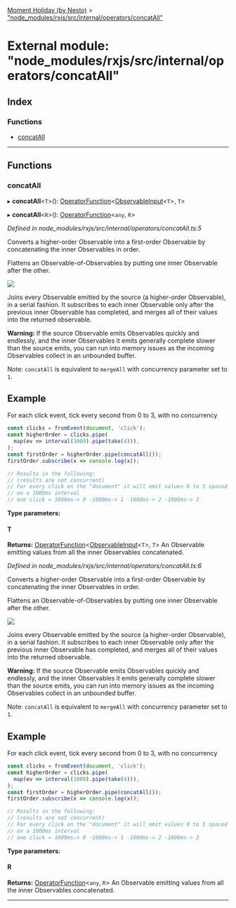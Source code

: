 [Moment Holiday (by Nesto)](../README.md) > ["node_modules/rxjs/src/internal/operators/concatAll"](../modules/_node_modules_rxjs_src_internal_operators_concatall_.md)

# External module: "node_modules/rxjs/src/internal/operators/concatAll"

## Index

### Functions

* [concatAll](_node_modules_rxjs_src_internal_operators_concatall_.md#concatall)

---

## Functions

<a id="concatall"></a>

###  concatAll

▸ **concatAll**<`T`>(): [OperatorFunction](../interfaces/_node_modules_rxjs_src_internal_types_.operatorfunction.md)<[ObservableInput](_node_modules_rxjs_src_internal_types_.md#observableinput)<`T`>, `T`>

▸ **concatAll**<`R`>(): [OperatorFunction](../interfaces/_node_modules_rxjs_src_internal_types_.operatorfunction.md)<`any`, `R`>

*Defined in node_modules/rxjs/src/internal/operators/concatAll.ts:5*

Converts a higher-order Observable into a first-order Observable by concatenating the inner Observables in order.

Flattens an Observable-of-Observables by putting one inner Observable after the other.

![](concatAll.png)

Joins every Observable emitted by the source (a higher-order Observable), in a serial fashion. It subscribes to each inner Observable only after the previous inner Observable has completed, and merges all of their values into the returned observable.

**Warning:** If the source Observable emits Observables quickly and endlessly, and the inner Observables it emits generally complete slower than the source emits, you can run into memory issues as the incoming Observables collect in an unbounded buffer.

Note: `concatAll` is equivalent to `mergeAll` with concurrency parameter set to `1`.

Example
-------

For each click event, tick every second from 0 to 3, with no concurrency

```javascript
const clicks = fromEvent(document, 'click');
const higherOrder = clicks.pipe(
  map(ev => interval(1000).pipe(take(4))),
);
const firstOrder = higherOrder.pipe(concatAll());
firstOrder.subscribe(x => console.log(x));

// Results in the following:
// (results are not concurrent)
// For every click on the "document" it will emit values 0 to 3 spaced
// on a 1000ms interval
// one click = 1000ms-> 0 -1000ms-> 1 -1000ms-> 2 -1000ms-> 3
```

**Type parameters:**

#### T 

**Returns:** [OperatorFunction](../interfaces/_node_modules_rxjs_src_internal_types_.operatorfunction.md)<[ObservableInput](_node_modules_rxjs_src_internal_types_.md#observableinput)<`T`>, `T`>
An Observable emitting values from all the inner
Observables concatenated.

*Defined in node_modules/rxjs/src/internal/operators/concatAll.ts:6*

Converts a higher-order Observable into a first-order Observable by concatenating the inner Observables in order.

Flattens an Observable-of-Observables by putting one inner Observable after the other.

![](concatAll.png)

Joins every Observable emitted by the source (a higher-order Observable), in a serial fashion. It subscribes to each inner Observable only after the previous inner Observable has completed, and merges all of their values into the returned observable.

**Warning:** If the source Observable emits Observables quickly and endlessly, and the inner Observables it emits generally complete slower than the source emits, you can run into memory issues as the incoming Observables collect in an unbounded buffer.

Note: `concatAll` is equivalent to `mergeAll` with concurrency parameter set to `1`.

Example
-------

For each click event, tick every second from 0 to 3, with no concurrency

```javascript
const clicks = fromEvent(document, 'click');
const higherOrder = clicks.pipe(
  map(ev => interval(1000).pipe(take(4))),
);
const firstOrder = higherOrder.pipe(concatAll());
firstOrder.subscribe(x => console.log(x));

// Results in the following:
// (results are not concurrent)
// For every click on the "document" it will emit values 0 to 3 spaced
// on a 1000ms interval
// one click = 1000ms-> 0 -1000ms-> 1 -1000ms-> 2 -1000ms-> 3
```

**Type parameters:**

#### R 

**Returns:** [OperatorFunction](../interfaces/_node_modules_rxjs_src_internal_types_.operatorfunction.md)<`any`, `R`>
An Observable emitting values from all the inner
Observables concatenated.

___

